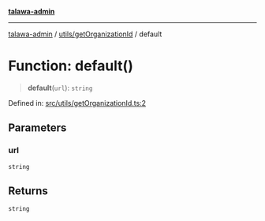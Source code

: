 [**talawa-admin**](../../../README.md)

***

[talawa-admin](../../../modules.md) / [utils/getOrganizationId](../README.md) / default

# Function: default()

> **default**(`url`): `string`

Defined in: [src/utils/getOrganizationId.ts:2](https://github.com/bint-Eve/talawa-admin/blob/e05e1a03180dbbfc7ba850102958ea6b6cd4b01e/src/utils/getOrganizationId.ts#L2)

## Parameters

### url

`string`

## Returns

`string`

